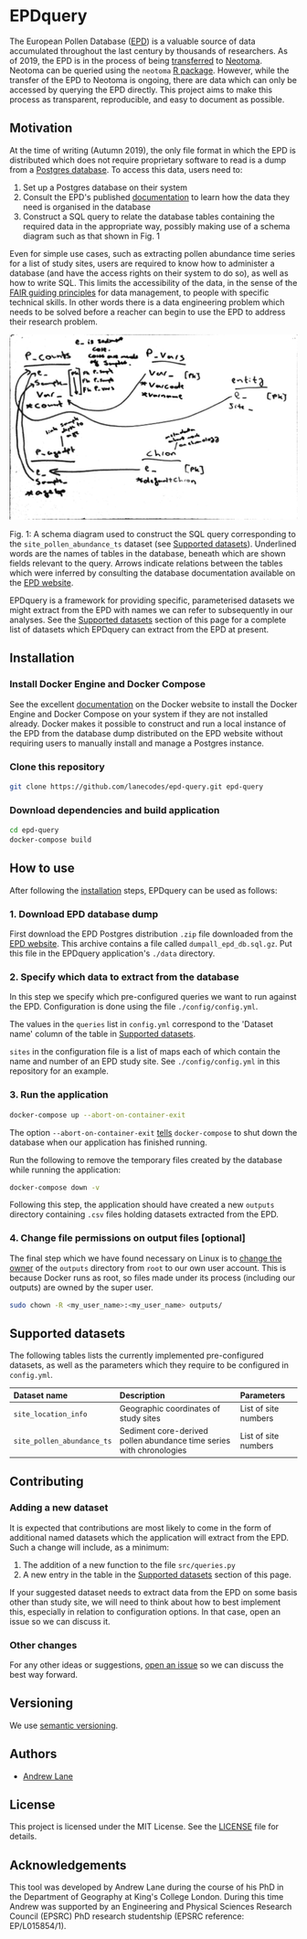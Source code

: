 # EPDquery

The European Pollen Database ([EPD](http://europeanpollendatabase.net)) is a
valuable source of data accumulated throughout the last century by thousands of
researchers. As of 2019, the EPD is in the process of being [transferred][EPD
getdata] to [Neotoma][Neotoma]. Neotoma can be queried using the `neotoma` [R
package][Neotoma package]. However, while the transfer of the EPD to Neotoma is
ongoing, there are data which can only be accessed by querying the EPD
directly. This project aims to make this process as transparent, reproducible,
and easy to document as possible.

## Motivation

At the time of writing (Autumn 2019), the only file format in which the EPD is
distributed which does not require proprietary software to read is a dump from
a [Postgres database][Postgres]. To access this data, users need to:

1. Set up a Postgres database on their system
2. Consult the EPD's published [documentation][EPD documentation] to learn how
   the data they need is organised in the database
3. Construct a SQL query to relate the database tables containing the required
   data in the appropriate way, possibly making use of a schema diagram such as
   that shown in Fig. 1

Even for simple use cases, such as extracting pollen abundance time series for
a list of study sites, users are required to know how to administer a database
(and have the access rights on their system to do so), as well as how to write
SQL. This limits the accessibility of the data, in the sense of the [FAIR
guiding principles][FAIR] for data management, to people with specific
technical skills. In other words there is a data engineering problem which
needs to be solved before a reacher can begin to use the EPD to address their
research problem.

<div style="text-align:center">
<img src="img/epd-abundance-pollen.png"
     alt="Example of schema diagram used to construct SQL query on the EPD"
     width="600"/>
</div>

Fig. 1: A schema diagram used to construct the SQL query corresponding to the
`site_pollen_abundance_ts` dataset (see [Supported
datasets](#supported-datasets)). Underlined words are the names of tables in
the database, beneath which are shown fields relevant to the query. Arrows
indicate relations between the tables which were inferred by consulting the
database documentation available on the [EPD
website](http://europeanpollendatabase.net/data/downloads/).

EPDquery is a framework for providing specific, parameterised datasets we
might extract from the EPD with names we can refer to subsequently in our
analyses. See the [Supported datasets](#supported-datasets) section of this
page for a complete list of datasets which EPDquery can extract from the
EPD at present.

## Installation

### Install Docker Engine and Docker Compose

See the excellent [documentation][Docker install] on the Docker website to
install the Docker Engine and Docker Compose on your system if they are not
installed already. Docker makes it possible to construct and run a local
instance of the EPD from the database dump distributed on the EPD website
without requiring users to manually install and manage a Postgres instance.

### Clone this repository

```bash
git clone https://github.com/lanecodes/epd-query.git epd-query
```

### Download dependencies and build application

```bash
cd epd-query
docker-compose build
```

## How to use

After following the [installation](#installation) steps, EPDquery can be used as follows:

### 1. Download EPD database dump

First download the EPD Postgres distribution `.zip` file downloaded from the
[EPD website][EPD downloads]. This archive contains a file called
`dumpall_epd_db.sql.gz`. Put this file in the EPDquery application's `./data`
directory.

### 2. Specify which data to extract from the database

In this step we specify which pre-configured queries we want to run against the
EPD. Configuration is done using the file `./config/config.yml`.

The values in the `queries` list in `config.yml` correspond to the 'Dataset
name' column of the table in [Supported datasets](#supported-datasets).

`sites` in the configuration file is a list of maps each of which contain the
name and number of an EPD study site. See `./config/config.yml` in this
repository for an example.

### 3. Run the application

```bash
docker-compose up --abort-on-container-exit
```

The option `--abort-on-container-exit`
[tells](https://stackoverflow.com/questions/33799885) `docker-compose` to shut
down the database when our application has finished running.

Run the following to remove the temporary files created by the database while
running the application:

```bash
docker-compose down -v
```

Following this step, the application should have created a new `outputs`
directory containing `.csv` files holding datasets extracted from the EPD.


### 4. Change file permissions on output files [optional]

The final step which we have found necessary on Linux is to [change the
owner](https://unix.stackexchange.com/questions/101073) of the `outputs`
directory from `root` to our own user account. This is because Docker runs as
root, so files made under its process (including our outputs) are owned by the
super user.

```bash
sudo chown -R <my_user_name>:<my_user_name> outputs/
```

## Supported datasets

The following tables lists the currently implemented pre-configured datasets,
as well as the parameters which they require to be configured in `config.yml`.

| Dataset name               | Description                                                          | Parameters           |
| :---                       | :---                                                                 | :---                 |
| `site_location_info`       | Geographic coordinates of study sites                                | List of site numbers |
| `site_pollen_abundance_ts` | Sediment core-derived pollen abundance time series with chronologies | List of site numbers |


## Contributing

### Adding a new dataset

It is expected that contributions are most likely to come in the form of
additional named datasets which the application will extract from the EPD. Such
a change will include, as a minimum:

1. The addition of a new function to the file `src/queries.py`
2. A new entry in the table in the [Supported datasets](#supported-datasets)
   section of this page.

If your suggested dataset needs to extract data from the EPD on some basis
other than study site, we will need to think about how to best implement this,
especially in relation to configuration options. In that case, open an issue so
we can discuss it.

### Other changes

For any other ideas or suggestions, [open an issue][GH create issue] so we can
discuss the best way forward.

## Versioning

We use [semantic versioning][SemVer].

## Authors

- [Andrew Lane][ALane GitHub]

## License

This project is licensed under the MIT License. See the [LICENSE](LICENSE) file
for details.

## Acknowledgements

This tool was developed by Andrew Lane during the course of his PhD in the
Department of Geography at King's College London. During this time Andrew was
supported by an Engineering and Physical Sciences Research Council (EPSRC) PhD
research studentship (EPSRC reference: EP/L015854/1).

[EPD getdata]: http://europeanpollendatabase.net/getdata/
[EPD downloads]: http://europeanpollendatabase.net/data/downloads/
[Neotoma]: https://www.neotomadb.org/
[Neotoma package]: https://www.rdocumentation.org/packages/neotoma
[Postgres]: https://www.postgresql.org/
[EPD documentation]: http://europeanpollendatabase.net/data/downloads/image/pollen-database-manual-20071011.doc
[FAIR]: https://www.nature.com/articles/sdata201618
[Docker install]: https://docs.docker.com/compose/install/
[GH create issue]: https://help.github.com/en/github/managing-your-work-on-github/creating-an-issue
[SemVer]: https://semver.org/
[ALane GitHub]: https://github.com/lanecodes
